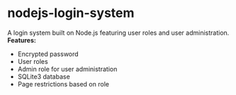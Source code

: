 # nodejs-login-system
A login system built on Node.js featuring user roles and user administration.   
**Features:** 
- Encrypted password
- User roles
- Admin role for user administration
- SQLite3 database
- Page restrictions based on role
